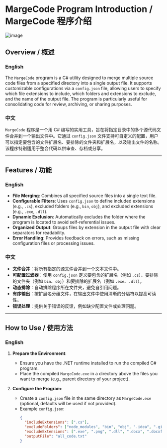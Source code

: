 # MargeCode Program Introduction / MargeCode 程序介绍
![image](https://github.com/user-attachments/assets/0aa2acad-cae8-4765-9536-8b6847be740b)

## Overview / 概述

### English
The `MargeCode` program is a C# utility designed to merge multiple source code files from a specified directory into a single output file. It supports customizable configurations via a `config.json` file, allowing users to specify which file extensions to include, which folders and extensions to exclude, and the name of the output file. The program is particularly useful for consolidating code for review, archiving, or sharing purposes.

### 中文
`MargeCode` 程序是一个用 C# 编写的实用工具，旨在将指定目录中的多个源代码文件合并到一个输出文件中。它通过 `config.json` 文件支持可自定义的配置，用户可以指定要包含的文件扩展名、要排除的文件夹和扩展名，以及输出文件的名称。该程序特别适用于整合代码以供审查、存档或分享。

---

## Features / 功能

### English
- **File Merging**: Combines all specified source files into a single text file.
- **Configurable Filters**: Uses `config.json` to define included extensions (e.g., `.cs`), excluded folders (e.g., `bin`, `obj`), and excluded extensions (e.g., `.exe`, `.dll`).
- **Dynamic Exclusion**: Automatically excludes the folder where the program is located to avoid self-referential issues.
- **Organized Output**: Groups files by extension in the output file with clear separators for readability.
- **Error Handling**: Provides feedback on errors, such as missing configuration files or processing issues.

### 中文
- **文件合并**：将所有指定的源文件合并到一个文本文件中。
- **可配置过滤器**：使用 `config.json` 定义要包含的扩展名（例如 `.cs`）、要排除的文件夹（例如 `bin`、`obj`）和要排除的扩展名（例如 `.exe`、`.dll`）。
- **动态排除**：自动排除程序所在文件夹，避免自引用问题。
- **有序输出**：按扩展名分组文件，在输出文件中使用清晰的分隔符以提高可读性。
- **错误处理**：提供关于错误的反馈，例如缺少配置文件或处理问题。

---

## How to Use / 使用方法

### English

1. **Prepare the Environment**:
   - Ensure you have the .NET runtime installed to run the compiled C# program.
   - Place the compiled `MargeCode.exe` in a directory above the files you want to merge (e.g., parent directory of your project).

2. **Configure the Program**:
   - Create a `config.json` file in the same directory as `MargeCode.exe` (optional, defaults will be used if not provided).
   - Example `config.json`:
     ```json
     {
       "includeExtensions": [".cs"],
       "excludeFolders": ["node_modules", "bin", "obj", ".idea", ".git", "UploadFile", ".config", ".vs"],
       "excludeExtensions": [".exe", ".png", ".dll", ".docx", ".docxf", ".pptx", ".xlsx", ".json", ".config", ".csproj", ".http", ".sln", ".user"],
       "outputFile": "all_code.txt"
     }
